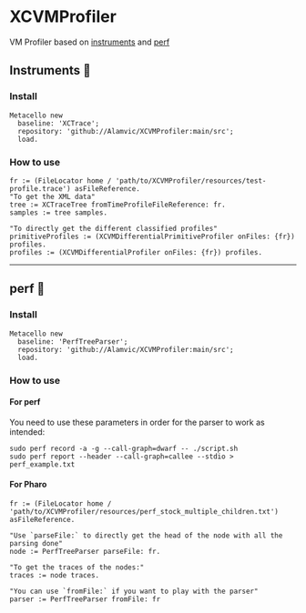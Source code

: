 # XCVMProfiler
VM Profiler based on [instruments](https://help.apple.com/instruments/mac/current/#/dev7b09c84f5) and [perf](https://perf.wiki.kernel.org/)

## Instruments 🍎
### Install
```smalltalk
Metacello new
  baseline: 'XCTrace';
  repository: 'github://Alamvic/XCVMProfiler:main/src';
  load.
```

### How to use
```smalltalk
fr := (FileLocator home / 'path/to/XCVMProfiler/resources/test-profile.trace') asFileReference.
"To get the XML data"
tree := XCTraceTree fromTimeProfileFileReference: fr.
samples := tree samples.

"To directly get the different classified profiles"
primitiveProfiles := (XCVMDifferentialPrimitiveProfiler onFiles: {fr}) profiles.
profiles := (XCVMDifferentialProfiler onFiles: {fr}) profiles.
```
---
## perf 🐧
### Install
```smalltalk
Metacello new
  baseline: 'PerfTreeParser';
  repository: 'github://Alamvic/XCVMProfiler:main/src';
  load.
```

### How to use
#### For perf
You need to use these parameters in order for the parser to work as intended:
```console
sudo perf record -a -g --call-graph=dwarf -- ./script.sh
sudo perf report --header --call-graph=callee --stdio > perf_example.txt
```

#### For Pharo
```smalltalk
fr := (FileLocator home / 'path/to/XCVMProfiler/resources/perf_stock_multiple_children.txt') asFileReference.

"Use `parseFile:` to directly get the head of the node with all the parsing done"
node := PerfTreeParser parseFile: fr.

"To get the traces of the nodes:"
traces := node traces.

"You can use `fromFile:` if you want to play with the parser"
parser := PerfTreeParser fromFile: fr
```
